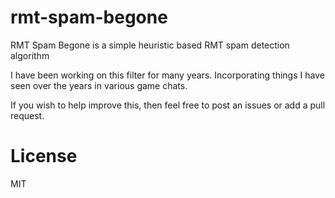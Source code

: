 # rmt-spam-begone
RMT Spam Begone is a simple heuristic based RMT spam detection algorithm

I have been working on this filter for many years. Incorporating things I have seen over the years in various game chats.

If you wish to help improve this, then feel free to post an issues or add a pull request.

# License
MIT
